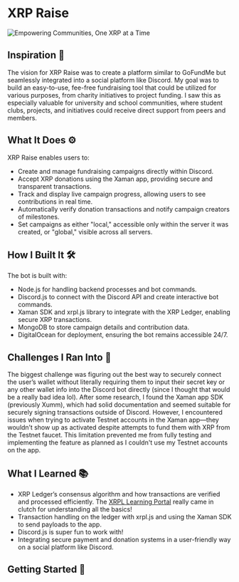 # XRP Raise

![Empowering Communities, One XRP at a Time](https://github.com/user-attachments/assets/9c69a1ec-9840-458d-9ae9-abea7bfed812)

## Inspiration 🌟
The vision for XRP Raise was to create a platform similar to GoFundMe but seamlessly integrated into a social platform like Discord. My goal was to build an easy-to-use, fee-free fundraising tool that could be utilized for various purposes, from charity initiatives to project funding. I saw this as especially valuable for university and school communities, where student clubs, projects, and initiatives could receive direct support from peers and members. 

## What It Does ⚙️

XRP Raise enables users to:
- Create and manage fundraising campaigns directly within Discord.
- Accept XRP donations using the Xaman app, providing secure and transparent transactions.
- Track and display live campaign progress, allowing users to see contributions in real time.
- Automatically verify donation transactions and notify campaign creators of milestones.
- Set campaigns as either "local," accessible only within the server it was created, or "global," visible across all servers.

## How I Built It 🛠️

The bot is built with:
- Node.js for handling backend processes and bot commands.
- Discord.js to connect with the Discord API and create interactive bot commands.
- Xaman SDK and xrpl.js library to integrate with the XRP Ledger, enabling secure XRP transactions.
- MongoDB to store campaign details and contribution data.
- DigitalOcean for deployment, ensuring the bot remains accessible 24/7.
  
## Challenges I Ran Into 🚧

The biggest challenge was figuring out the best way to securely connect the user’s wallet without literally requiring them to input their secret key or any other wallet info into the Discord bot directly (since I thought that would be a really bad idea lol). After some research, I found the Xaman app SDK (previously Xumm), which had solid documentation and seemed suitable for securely signing transactions outside of Discord. However, I encountered issues when trying to activate Testnet accounts in the Xaman app—they wouldn’t show up as activated despite attempts to fund them with XRP from the Testnet faucet. This limitation prevented me from fully testing and implementing the feature as planned as I couldn't use my Testnet accounts on the app.

## What I Learned 📚

- XRP Ledger’s consensus algorithm and how transactions are verified and processed efficiently. The [XRPL Learning Portal](https://learn.xrpl.org/) really came in clutch for understanding all the basics!
- Transaction handling on the ledger with xrpl.js and using the Xaman SDK to send payloads to the app.
- Discord.js is super fun to work with!
- Integrating secure payment and donation systems in a user-friendly way on a social platform like Discord.

## Getting Started 🚀

